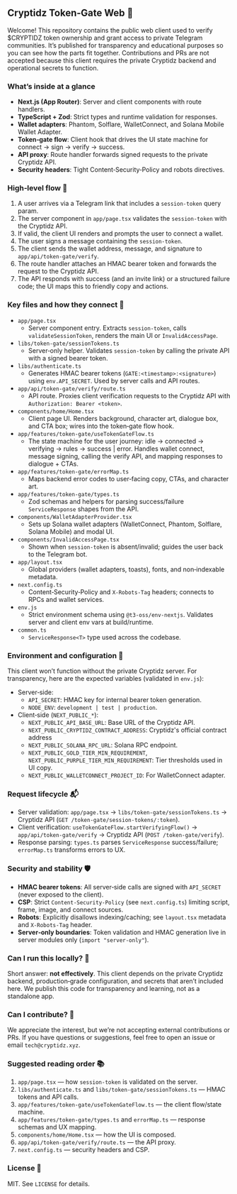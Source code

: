 ## Cryptidz Token‑Gate Web 🔐

Welcome! This repository contains the public web client used to verify $CRYPTIDZ token ownership and grant access to private Telegram communities. It’s published for transparency and educational purposes so you can see how the parts fit together. Contributions and PRs are not accepted because this client requires the private Cryptidz backend and operational secrets to function.

### What’s inside at a glance
- **Next.js (App Router)**: Server and client components with route handlers.
- **TypeScript + Zod**: Strict types and runtime validation for responses.
- **Wallet adapters**: Phantom, Solflare, WalletConnect, and Solana Mobile Wallet Adapter.
- **Token‑gate flow**: Client hook that drives the UI state machine for connect → sign → verify → success.
- **API proxy**: Route handler forwards signed requests to the private Cryptidz API.
- **Security headers**: Tight Content‑Security‑Policy and robots directives.

### High‑level flow 🧭
1. A user arrives via a Telegram link that includes a `session-token` query param.
2. The server component in `app/page.tsx` validates the `session-token` with the Cryptidz API.
3. If valid, the client UI renders and prompts the user to connect a wallet.
4. The user signs a message containing the `session-token`.
5. The client sends the wallet address, message, and signature to `app/api/token-gate/verify`.
6. The route handler attaches an HMAC bearer token and forwards the request to the Cryptidz API.
7. The API responds with success (and an invite link) or a structured failure code; the UI maps this to friendly copy and actions.

### Key files and how they connect 🧩
- `app/page.tsx`
  - Server component entry. Extracts `session-token`, calls `validateSessionToken`, renders the main UI or `InvalidAccessPage`.
- `libs/token-gate/sessionTokens.ts`
  - Server‑only helper. Validates `session-token` by calling the private API with a signed bearer token.
- `libs/authenticate.ts`
  - Generates HMAC bearer tokens (`GATE:<timestamp>:<signature>`) using `env.API_SECRET`. Used by server calls and API routes.
- `app/api/token-gate/verify/route.ts`
  - API route. Proxies client verification requests to the Cryptidz API with `Authorization: Bearer <token>`.
- `components/home/Home.tsx`
  - Client page UI. Renders background, character art, dialogue box, and CTA box; wires into the token‑gate flow hook.
- `app/features/token-gate/useTokenGateFlow.ts`
  - The state machine for the user journey: idle → connected → verifying → rules → success | error. Handles wallet connect, message signing, calling the verify API, and mapping responses to dialogue + CTAs.
- `app/features/token-gate/errorMap.ts`
  - Maps backend error codes to user‑facing copy, CTAs, and character art.
- `app/features/token-gate/types.ts`
  - Zod schemas and helpers for parsing success/failure `ServiceResponse` shapes from the API.
- `components/WalletAdapterProvider.tsx`
  - Sets up Solana wallet adapters (WalletConnect, Phantom, Solflare, Solana Mobile) and modal UI.
- `components/InvalidAccessPage.tsx`
  - Shown when `session-token` is absent/invalid; guides the user back to the Telegram bot.
- `app/layout.tsx`
  - Global providers (wallet adapters, toasts), fonts, and non‑indexable metadata.
- `next.config.ts`
  - Content‑Security‑Policy and `X‑Robots‑Tag` headers; connects to RPCs and wallet services.
- `env.js`
  - Strict environment schema using `@t3-oss/env-nextjs`. Validates server and client env vars at build/runtime.
- `common.ts`
  - `ServiceResponse<T>` type used across the codebase.

### Environment and configuration 🔧
This client won’t function without the private Cryptidz server. For transparency, here are the expected variables (validated in `env.js`):
- Server‑side:
  - `API_SECRET`: HMAC key for internal bearer token generation.
  - `NODE_ENV`: `development | test | production`.
- Client‑side (`NEXT_PUBLIC_*`):
  - `NEXT_PUBLIC_API_BASE_URL`: Base URL of the Cryptidz API.
  - `NEXT_PUBLIC_CRYPTIDZ_CONTRACT_ADDRESS`: Cryptidz's official contract address
  - `NEXT_PUBLIC_SOLANA_RPC_URL`: Solana RPC endpoint.
  - `NEXT_PUBLIC_GOLD_TIER_MIN_REQUIREMENT`, `NEXT_PUBLIC_PURPLE_TIER_MIN_REQUIREMENT`: Tier thresholds used in UI copy.
  - `NEXT_PUBLIC_WALLETCONNECT_PROJECT_ID`: For WalletConnect adapter.

### Request lifecycle 📬
- Server validation: `app/page.tsx` → `libs/token-gate/sessionTokens.ts` → Cryptidz API (`GET /token-gate/session-tokens/:token`).
- Client verification: `useTokenGateFlow.startVerifyingFlow()` → `app/api/token-gate/verify` → Cryptidz API (`POST /token-gate/verify`).
- Response parsing: `types.ts` parses `ServiceResponse` success/failure; `errorMap.ts` transforms errors to UX.

### Security and stability 🛡️
- **HMAC bearer tokens**: All server‑side calls are signed with `API_SECRET` (never exposed to the client).
- **CSP**: Strict `Content-Security-Policy` (see `next.config.ts`) limiting script, frame, image, and connect sources.
- **Robots**: Explicitly disallows indexing/caching; see `layout.tsx` metadata and `X‑Robots‑Tag` header.
- **Server‑only boundaries**: Token validation and HMAC generation live in server modules only (`import "server-only"`).

### Can I run this locally? 🧪
Short answer: **not effectively**. This client depends on the private Cryptidz backend, production‑grade configuration, and secrets that aren’t included here. We publish this code for transparency and learning, not as a standalone app.

### Can I contribute? 🙏
We appreciate the interest, but we’re not accepting external contributions or PRs. If you have questions or suggestions, feel free to open an issue or email `tech@cryptidz.xyz`.

### Suggested reading order 📚
1. `app/page.tsx` — how `session-token` is validated on the server.
2. `libs/authenticate.ts` and `libs/token-gate/sessionTokens.ts` — HMAC tokens and API calls.
3. `app/features/token-gate/useTokenGateFlow.ts` — the client flow/state machine.
4. `app/features/token-gate/types.ts` and `errorMap.ts` — response schemas and UX mapping.
5. `components/home/Home.tsx` — how the UI is composed.
6. `app/api/token-gate/verify/route.ts` — the API proxy.
7. `next.config.ts` — security headers and CSP.

### License 📄
MIT. See `LICENSE` for details.
